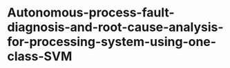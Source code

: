 # Autonomous-process-fault-diagnosis-and-root-cause-analysis-for-processing-system-using-one-class-SVM